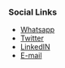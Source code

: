 <!--### Chapter Information
* Chapter Region
-->
### Social Links
* [Whatsapp](https://chat.whatsapp.com/FNfVoE8DnPb8BY0ZitzR2k)
* [Twitter](https://twitter.com/LagosOwasp)
* [LinkedIN](https://www.youtube.com/channel/UC4MvUQl6zuJf1yMfghUYQcA)
* [E-mail](https://www.youtube.com/channel/UCAX1Mg9r4KeLoJq6bHxOP0Q)

